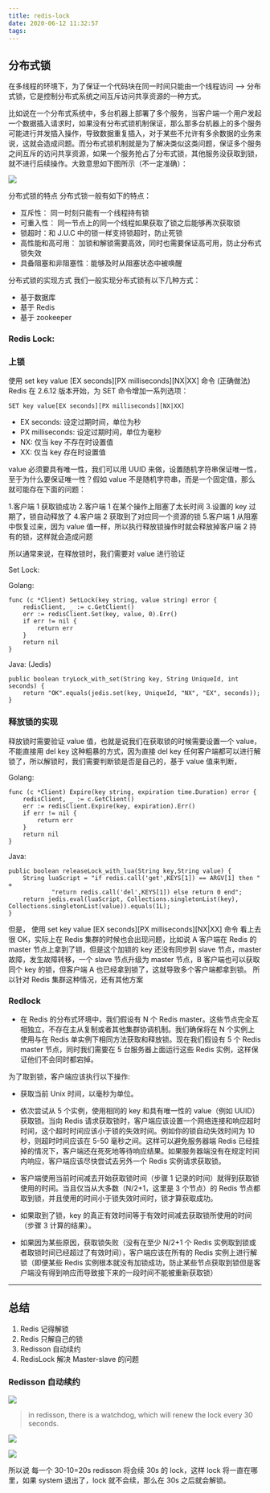 ```yaml
---
title: redis-lock
date: 2020-06-12 11:32:57
tags:
---
```


## 分布式锁

在多线程的环境下，为了保证一个代码块在同一时间只能由一个线程访问 --> 分布式锁，它是控制分布式系统之间互斥访问共享资源的一种方式。

<!-- More -->

比如说在一个分布式系统中，多台机器上部署了多个服务，当客户端一个用户发起一个数据插入请求时，如果没有分布式锁机制保证，那么那多台机器上的多个服务可能进行并发插入操作，导致数据重复插入，对于某些不允许有多余数据的业务来说，这就会造成问题。而分布式锁机制就是为了解决类似这类问题，保证多个服务之间互斥的访问共享资源，如果一个服务抢占了分布式锁，其他服务没获取到锁，就不进行后续操作。大致意思如下图所示（不一定准确）：

![](https://user-gold-cdn.xitu.io/2019/4/25/16a53749547937bb?imageView2/0/w/1280/h/960/format/webp/ignore-error/1)

分布式锁的特点
分布式锁一般有如下的特点：

- 互斥性： 同一时刻只能有一个线程持有锁
- 可重入性： 同一节点上的同一个线程如果获取了锁之后能够再次获取锁
- 锁超时：和 J.U.C 中的锁一样支持锁超时，防止死锁
- 高性能和高可用： 加锁和解锁需要高效，同时也需要保证高可用，防止分布式锁失效
- 具备阻塞和非阻塞性：能够及时从阻塞状态中被唤醒

分布式锁的实现方式
我们一般实现分布式锁有以下几种方式：

- 基于数据库
- 基于 Redis
- 基于 zookeeper

### Redis Lock:

### 上锁

使用 set key value [EX seconds][PX milliseconds][NX|XX] 命令 (正确做法)
Redis 在 2.6.12 版本开始，为 SET 命令增加一系列选项：

```
SET key value[EX seconds][PX milliseconds][NX|XX]
```

- EX seconds: 设定过期时间，单位为秒
- PX milliseconds: 设定过期时间，单位为毫秒
- NX: 仅当 key 不存在时设置值
- XX: 仅当 key 存在时设置值

value 必须要具有唯一性，我们可以用 UUID 来做，设置随机字符串保证唯一性，至于为什么要保证唯一性？假如 value 不是随机字符串，而是一个固定值，那么就可能存在下面的问题：

1.客户端 1 获取锁成功 2.客户端 1 在某个操作上阻塞了太长时间 3.设置的 key 过期了，锁自动释放了 4.客户端 2 获取到了对应同一个资源的锁 5.客户端 1 从阻塞中恢复过来，因为 value 值一样，所以执行释放锁操作时就会释放掉客户端 2 持有的锁，这样就会造成问题

所以通常来说，在释放锁时，我们需要对 value 进行验证

Set Lock:

Golang:

```
func (c *Client) SetLock(key string, value string) error {
	redisClient, _ := c.GetClient()
	err := redisClient.Set(key, value, 0).Err()
	if err != nil {
		return err
	}
	return nil
}
```

Java: (Jedis)

```
public boolean tryLock_with_set(String key, String UniqueId, int seconds) {
    return "OK".equals(jedis.set(key, UniqueId, "NX", "EX", seconds));
}
```

### 释放锁的实现

释放锁时需要验证 value 值，也就是说我们在获取锁的时候需要设置一个 value，不能直接用 del key 这种粗暴的方式，因为直接 del key 任何客户端都可以进行解锁了，所以解锁时，我们需要判断锁是否是自己的，基于 value 值来判断，

Golang:

```
func (c *Client) Expire(key string, expiration time.Duration) error {
	redisClient, _ := c.GetClient()
	err := redisClient.Expire(key, expiration).Err()
	if err != nil {
		return err
	}
	return nil
}
```

Java:

```
public boolean releaseLock_with_lua(String key,String value) {
    String luaScript = "if redis.call('get',KEYS[1]) == ARGV[1] then " +
            "return redis.call('del',KEYS[1]) else return 0 end";
    return jedis.eval(luaScript, Collections.singletonList(key), Collections.singletonList(value)).equals(1L);
}
```

但是，
使用 set key value [EX seconds][PX milliseconds][NX|XX] 命令 看上去很 OK，实际上在 Redis 集群的时候也会出现问题，比如说 A 客户端在 Redis 的 master 节点上拿到了锁，但是这个加锁的 key 还没有同步到 slave 节点，master 故障，发生故障转移，一个 slave 节点升级为 master 节点，B 客户端也可以获取同个 key 的锁，但客户端 A 也已经拿到锁了，这就导致多个客户端都拿到锁。
所以针对 Redis 集群这种情况，还有其他方案

### Redlock

- 在 Redis 的分布式环境中，我们假设有 N 个 Redis master。这些节点完全互相独立，不存在主从复制或者其他集群协调机制。我们确保将在 N 个实例上使用与在 Redis 单实例下相同方法获取和释放锁。现在我们假设有 5 个 Redis master 节点，同时我们需要在 5 台服务器上面运行这些 Redis 实例，这样保证他们不会同时都宕掉。

为了取到锁，客户端应该执行以下操作:

- 获取当前 Unix 时间，以毫秒为单位。

- 依次尝试从 5 个实例，使用相同的 key 和具有唯一性的 value（例如 UUID）获取锁。当向 Redis 请求获取锁时，客户端应该设置一个网络连接和响应超时时间，这个超时时间应该小于锁的失效时间。例如你的锁自动失效时间为 10 秒，则超时时间应该在 5-50 毫秒之间。这样可以避免服务器端 Redis 已经挂掉的情况下，客户端还在死死地等待响应结果。如果服务器端没有在规定时间内响应，客户端应该尽快尝试去另外一个 Redis 实例请求获取锁。

- 客户端使用当前时间减去开始获取锁时间（步骤 1 记录的时间）就得到获取锁使用的时间。当且仅当从大多数（N/2+1，这里是 3 个节点）的 Redis 节点都取到锁，并且使用的时间小于锁失效时间时，锁才算获取成功。

- 如果取到了锁，key 的真正有效时间等于有效时间减去获取锁所使用的时间（步骤 3 计算的结果）。

- 如果因为某些原因，获取锁失败（没有在至少 N/2+1 个 Redis 实例取到锁或者取锁时间已经超过了有效时间），客户端应该在所有的 Redis 实例上进行解锁（即便某些 Redis 实例根本就没有加锁成功，防止某些节点获取到锁但是客户端没有得到响应而导致接下来的一段时间不能被重新获取锁）

---

## 总结

1. Redis 记得解锁
2. Redis 只解自己的锁
3. Redisson 自动续约
4. RedisLock 解决 Master-slave 的问题

### Redisson 自动续约

![](https://img-blog.csdnimg.cn/img_convert/e4b903c186f40d7137e730ada3ccef25.png)

> in redisson, there is a watchdog, which will renew the lock every 30 seconds.

![](https://img-blog.csdnimg.cn/img_convert/83d66f4af1820e979bf701304c60a36d.png)

![](https://img-blog.csdnimg.cn/img_convert/01dd95e61a9d8d9069bdf85cc6ea415e.png)

所以说 每一个 30-10=20s redisson 将会续 30s 的 lock，这样 lock 将一直在哪里，如果 system 退出了，lock 就不会续，那么在 30s 之后就会解锁。
